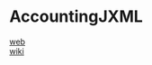 # AccountingJXML

[web](https://tomasmadeja.github.io/AccountingJXML/)  
[wiki](https://github.com/TomasMadeja/AccountingJXML/wiki)  
